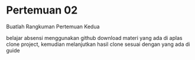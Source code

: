 # Pertemuan 02

Buatlah Rangkuman Pertemuan Kedua

belajar absensi menggunakan github
download materi yang ada di aplas
clone project, kemudian melanjutkan hasil clone sesuai dengan yang ada di guide


